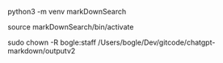 

python3 -m venv markDownSearch

source markDownSearch/bin/activate


sudo chown -R bogle:staff /Users/bogle/Dev/gitcode/chatgpt-markdown/outputv2